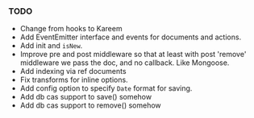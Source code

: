 ### TODO 

* Change from hooks to Kareem
* Add EventEmitter interface and events for documents and actions.
* Add init and `isNew`.
* Improve pre and post middleware so that at least with post 'remove' middleware we pass the doc, and no callback. Like Mongoose.
* Add indexing via ref documents
* Fix transforms for inline options.
* Add config option to specify `Date` format for saving.
* Add db cas support to save() somehow
* Add db cas support to remove() somehow
